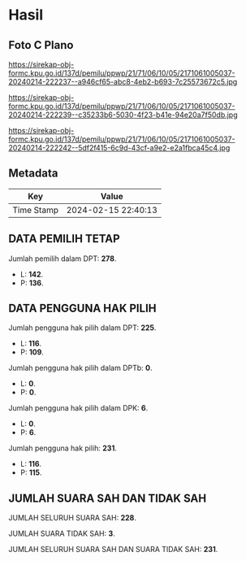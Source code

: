 # Hasil

## Foto C Plano

https://sirekap-obj-formc.kpu.go.id/137d/pemilu/ppwp/21/71/06/10/05/2171061005037-20240214-222237--a946cf65-abc8-4eb2-b693-7c25573672c5.jpg

https://sirekap-obj-formc.kpu.go.id/137d/pemilu/ppwp/21/71/06/10/05/2171061005037-20240214-222239--c35233b6-5030-4f23-b41e-94e20a7f50db.jpg

https://sirekap-obj-formc.kpu.go.id/137d/pemilu/ppwp/21/71/06/10/05/2171061005037-20240214-222242--5df2f415-6c9d-43cf-a9e2-e2a1fbca45c4.jpg


## Metadata

| Key        | Value               |
| ---------- | ------------------- |
| Time Stamp | 2024-02-15 22:40:13 |


## DATA PEMILIH TETAP

Jumlah pemilih dalam DPT: **278**.
 * L: **142**.
 * P: **136**.

## DATA PENGGUNA HAK PILIH

Jumlah pengguna hak pilih dalam DPT: **225**.
 * L: **116**.
 * P: **109**.

Jumlah pengguna hak pilih dalam DPTb: **0**.
 * L: **0**.
 * P: **0**.

Jumlah pengguna hak pilih dalam DPK: **6**.
 * L: **0**.
 * P: **6**.

Jumlah pengguna hak pilih: **231**.
 * L: **116**.
 * P: **115**.

## JUMLAH SUARA SAH DAN TIDAK SAH

JUMLAH SELURUH SUARA SAH: **228**.

JUMLAH SUARA TIDAK SAH: **3**.

JUMLAH SELURUH SUARA SAH DAN SUARA TIDAK SAH: **231**.



